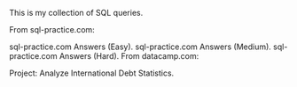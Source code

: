 This is my collection of SQL queries.

From sql-practice.com:

sql-practice.com Answers (Easy).
sql-practice.com Answers (Medium).
sql-practice.com Answers (Hard).
From datacamp.com:

Project: Analyze International Debt Statistics.
